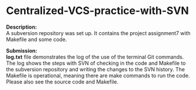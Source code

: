 # Centralized-VCS-practice-with-SVN
<strong>Description:</strong><br>
A subversion repository was set up. It contains the project assignment7 with Makefile and some code.<br>

<strong>Submission:</strong><br>
<strong>log.txt</strong> file demonstrates the log of the use of the terminal Git commands.
The log shows the steps with SVN of checking in the code and Makefile to the subversion repository and writing the changes to the SVN history. The Makefile is operational, meaning there are make commands to run the code. 
Please also see the source code and Makefile. 

